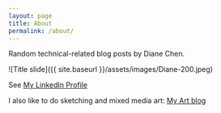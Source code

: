 ```yaml
---
layout: page
title: About
permalink: /about/
---
```


Random technical-related blog posts by Diane Chen.

![Title slide]({{ site.baseurl }}/assets/images/Diane-200.jpeg)

See [My LinkedIn Profile][LinkedIn]

I also like to do sketching and mixed media art: [My Art blog][artblog]

[LinkedIn]: https://www.linkedin.com/in/dianedemerschen
[artblog]: http://atcaday.blogspot.com/
